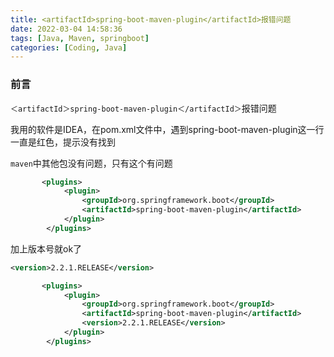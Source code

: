 ```yaml
---
title: <artifactId>spring-boot-maven-plugin</artifactId>报错问题
date: 2022-03-04 14:58:36
tags: [Java, Maven, springboot]
categories: [Coding, Java]
---
```


### 前言
`＜artifactId＞spring-boot-maven-plugin＜/artifactId＞`报错问题

我用的软件是IDEA，在pom.xml文件中，遇到<artifactId>spring-boot-maven-plugin</artifactId>这一行一直是红色，提示没有找到

`maven`中其他包没有问题，只有这个有问题

```xml
       <plugins>
            <plugin>
                <groupId>org.springframework.boot</groupId>
                <artifactId>spring-boot-maven-plugin</artifactId>
            </plugin>
        </plugins>
```

加上版本号就ok了

```xml
<version>2.2.1.RELEASE</version>
```
```xml
       <plugins>
            <plugin>
                <groupId>org.springframework.boot</groupId>
                <artifactId>spring-boot-maven-plugin</artifactId>
                <version>2.2.1.RELEASE</version>
            </plugin>
        </plugins>
```
